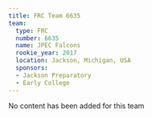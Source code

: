 ```yaml
---
title: FRC Team 6635
team:
  type: FRC
  number: 6635
  name: JPEC Falcons
  rookie_year: 2017
  location: Jackson, Michigan, USA
  sponsors:
  - Jackson Preparatory
  - Early College
---
```


No content has been added for this team